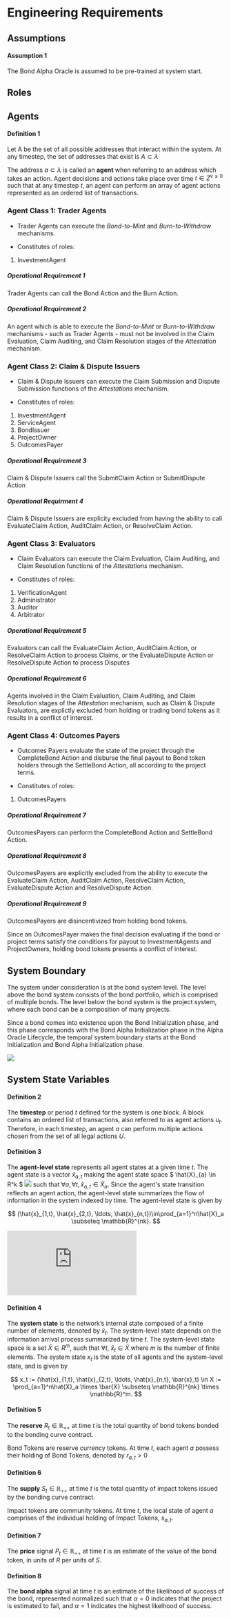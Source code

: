 # Engineering Requirements

## Assumptions
#### Assumption 1
The Bond Alpha Oracle is assumed to be pre-trained at system start. 

## Roles
<!--- Link to Chapter 1: Impact Bonds Ecosystem -->

## Agents

#### Definition 1
Let A be the set of all possible addresses that interact within the system. At any timestep, the set of addresses that exist is $A \subset \lambda$

The address $a \subset \lambda$ is called an **agent** when referring to an address which takes an action. Agent decisions and actions take place over time $t \in Z^{v\geq 0}$ such that at any timestep $t$, an agent can perform an array of agent actions represented as an ordered list of transactions. 


### Agent Class 1: Trader Agents
- Trader Agents can execute the *Bond-to-Mint* and *Burn-to-Withdraw* mechanisms.

 - Constitutes of roles:
1. InvestmentAgent
 
##### Operational Requirement 1
Trader Agents can call the Bond Action and the Burn Action. 
##### Operational Requirement 2
An agent which is able to execute the *Bond-to-Mint* or *Burn-to-Withdraw* mechanisms - such as Trader Agents - must not be involved in the Claim Evaluation, Claim Auditing, and Claim Resolution stages of the *Attestation* mechanism. 

### Agent Class 2: Claim & Dispute Issuers
- Claim & Dispute Issuers can execute the Claim Submission and Dispute Submission functions of the *Attestations* mechanism.

- Constitutes of roles:
1. InvestmentAgent
2. ServiceAgent
3. BondIssuer
4. ProjectOwner
5. OutcomesPayer
 
##### Operational Requirement 3
Claim & Dispute Issuers call the SubmitClaim Action or SubmitDispute Action
##### Operational Requirment 4
Claim & Dispute Issuers are explicity excluded from having the ability to call EvaluateClaim Action, AuditClaim Action, or ResolveClaim Action. 
 
### Agent Class 3: Evaluators
 - Claim Evaluators can execute the Claim Evaluation, Claim Auditing, and Claim Resolution functions of the *Attestations* mechanism.

- Constitutes of roles:
1. VerificationAgent
2. Administrator
3. Auditor
4. Arbitrator
 
##### Operational Requirement 5
Evaluators can call the EvaluateClaim Action, AuditClaim Action, or ResolveClaim Action to process Claims, or the EvaluateDispute Action or ResolveDispute Action to process Disputes
##### Operational Requirement 6
Agents involved in the Claim Evaluation, Claim Auditing, and Claim Resolution stages of the *Attestation* mechanism, such as Claim & Dispute Evaluators, are explictly excluded from holding or trading bond tokens as it results in a conflict of interest. 

### Agent Class 4: Outcomes Payers
- Outcomes Payers evaluate the state of the project through the CompleteBond Action and  disburse the final payout to Bond token holders through the SettleBond Action, all according to the project terms.

- Constitutes of roles:
1. OutcomesPayers
 
##### Operational Requirement 7
OutcomesPayers can perform the CompleteBond Action and SettleBond Action. 
##### Operational Requirement 8
OutcomesPayers are explicitly excluded from the ability to execute the EvaluateClaim Action, AuditClaim Action, ResolveClaim Action, EvaluateDispute Action and ResolveDispute Action.
##### Operational Requirement 9
OutcomesPayers are disincentivized from holding bond tokens.

Since an OutcomesPayer makes the final decision evaluating if the bond or project terms satisfy the conditions for payout to InvestmentAgents and ProjectOwners, holding bond tokens presents a conflict of interest.

## System Boundary
The system under consideration is at the bond system level. The level above the bond system consists of the bond portfolio, which is comprised of multiple bonds. The level below the bond system is the project system, where each bond can be a composition of many projects. 

Since a bond comes into existence upon the Bond Initialization phase, and this phase corresponds with the Bond Alpha Initialization phase in the Alpha Oracle Lifecycle, the temporal system boundary starts at the Bond Initialization and Bond Alpha Initialization phase. 

![](https://i.imgur.com/qYIDv36.png)

## System State Variables 

#### Definition 2
The **timestep** or period $t$ defined for the system is one block. A block contains an ordered list of transactions, also referred to as agent actions $u_t$. Therefore, in each timestep, an agent $a$ can perform multiple actions chosen from the set of all legal actions $U$.

[comment]: # (Some tests or simualtions may call for a finer timestep granularity, in which case 1 timestep = 1 transaction. At this granularity, only one agent action can be performed at a single timestep.) 

#### Definition 3
The **agent-level state** represents all agent states at a given time $t$. The agent state is a vector $\hat{x}_{a,t}$ making the agent state space $ \hat{X}_{a} \in R^k $ <img src="https://render.githubusercontent.com/render/math?math=\hat{X}_{a} \in R^k"> such that $\forall a, \forall t, \hat{x}_{a,t} \in \hat{X}_a$. Since the agent's state transition reflects an agent action, the agent-level state summarizes the flow of information in the system indexed by time. The agent-level state is given by

$$     (\hat{x}_{1,t}, \hat{x}_{2,t}, \ldots, \hat{x}_{n,t})\in\prod_{a=1}^n\hat{X}_a \subseteq \mathbb{R}^{nk}.
$$

<!-- <img src="https://render.githubusercontent.com/render/math?math=(\hat{x}_{1,t}, \hat{x}_{2,t}, \ldots, \hat{x}_{n,t})\in\prod_{a=1}^n\hat{X}_a \subseteq \mathbb{R}^{nk}"> -->

<!-- <img src="https://latex.codecogs.com/svg.latex?\Large&space;" title="\Large x=\frac{-b\pm\sqrt{b^2-4ac}}{2a}" /> -->

![img](http://latex.codecogs.com/svg.latex?%28%5Chat%7Bx%7D_%7B1%2Ct%7D%2C+%5Chat%7Bx%7D_%7B2%2Ct%7D%2C+%5Cldots%2C+%5Chat%7Bx%7D_%7Bn%2Ct%7D%29%5Cin%5Cprod_%7Ba%3D1%7D%5En%5Chat%7BX%7D_a+%5Csubseteq+%5Cmathbb%7BR%7D%5E%7Bnk%7D)

#### Definition 4
The **system state** is the network’s internal state composed of a finite number of elements, denoted by $\bar{x}_t$. The system-level state depends on the information arrival process summarized by time $t$. The system-level state space is a set $\bar{X} \in R^m$, such that $\forall t$, $\bar{x}_t \in \bar{X}$ where $m$ is the number of finite elements. The system state $x_t$ is the state of all agents and the system-level state, and is given by

$$
x_t := (\hat{x}_{1,t}, \hat{x}_{2,t}, \ldots, \hat{x}_{n,t}, \bar{x}_t) \in X := \prod_{a=1}^n\hat{X}_a \times \bar{X} \subseteq \mathbb{R}^{nk} \times \mathbb{R}^m.
$$

#### Definition 5
The **reserve** $R_t \in \mathbb{R}_{++}$ at time $t$ is the total quantity of bond tokens bonded to the bonding curve contract.

Bond Tokens are reserve currency tokens. At time $t$, each agent $a$ possess their holding of Bond Tokens, denoted by $r_{a,t}>0$

#### Definition 6
The **supply** $S_t \in \mathbb{R}_{++}$ at time $t$ is the total quantity of impact tokens issued by the bonding curve contract.

Impact tokens are community tokens. At time $t$, the local state of agent $a$ comprises of the individual holding of Impact Tokens, $s_{a,t}$.

#### Definition 7
The **price** signal $P_t \in \mathbb{R}_{++}$ at time $t$ is an estimate of the value of the bond token, in units of $R$ per units of $S$.

#### Definition 8
The **bond alpha** signal at time $t$ is an estimate of the likelihood of success of the bond, represented normalized such that $\alpha = 0$ indicates that the project is estimated to fail, and $\alpha = 1$ indicates the highest likelhood of success.
